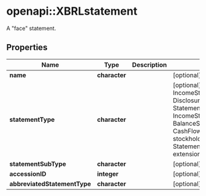 # openapi::XBRLstatement

A \"face\" statement.

## Properties
Name | Type | Description | Notes
------------ | ------------- | ------------- | -------------
**name** | **character** |  | [optional] 
**statementType** | **character** |  | [optional] [Enum: [unset, docEntityInfo, IncomeStatement, BalanceSheet, CashFlow, Disclosure, StockholdersEquity, StatementOfComprehensiveIncome, IncomeStatementParenthetical, BalanceSheetParenthetical, CashFlowParenthetical, DisclosureParenthetical, stockholdersEquityParenthetical, StatementOfComprehensiveIncomeParenthetical, extensionAnchoring]] 
**statementSubType** | **character** |  | [optional] [Enum: [none, parenthetical]] 
**accessionID** | **integer** |  | [optional] 
**abbreviatedStatementType** | **character** |  | [optional] 


